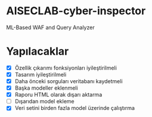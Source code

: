 # AISECLAB-cyber-inspector
ML-Based WAF and Query Analyzer

# Yapılacaklar
- [X] Özellik çıkarımı fonksiyonları iyileştirilmeli
- [X] Tasarım iyileştirilmeli
- [X] Daha önceki sorguları veritabanı kaydetmeli
- [X] Başka modeller eklenmeli
- [X] Raporu HTML olarak dışarı aktarma
- [ ] Dışarıdan model ekleme
- [X] Veri setini birden fazla model üzerinde çalıştırma
